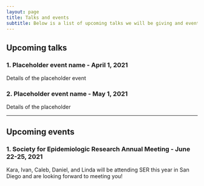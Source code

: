 ```yaml
---
layout: page
title: Talks and events
subtitle: Below is a list of upcoming talks we will be giving and events we will be attending
---
```


## Upcoming talks

### 1. Placeholder event name - April 1, 2021
Details of the placeholder event

  
### 2. Placeholder event name - May 1, 2021
Details of the placeholder

---

## Upcoming events

### 1. Society for Epidemiologic Research Annual Meeting - June 22-25, 2021
Kara, Ivan, Caleb, Daniel, and Linda will be attending SER this year in San Diego and are looking forward to meeting you!
